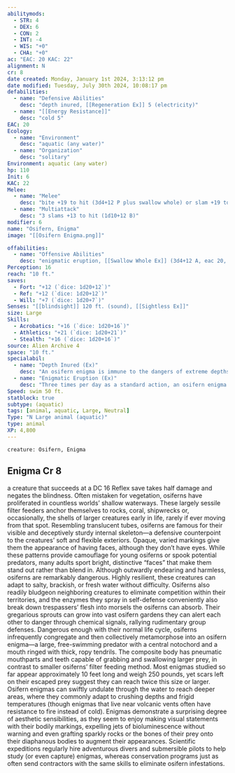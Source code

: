 ```yaml
---
abilitymods:
  - STR: 4
  - DEX: 6
  - CON: 2
  - INT: -4
  - WIS: "+0"
  - CHA: "+0"
ac: "EAC: 20 KAC: 22" 
alignment: N
cr: 8
date created: Monday, January 1st 2024, 3:13:12 pm
date modified: Tuesday, July 30th 2024, 10:08:17 pm
defabilities:
  - name: "Defensive Abilities"
    desc: "depth inured, [[Regeneration Ex]] 5 (electricity)"
  - name: "[[Energy Resistance]]"
    desc: "cold 5"
EAC: 20
Ecology:
  - name: "Environment"
    desc: "aquatic (any water)"
  - name: "Organization"
    desc: "solitary"
Environment: aquatic (any water)
hp: 110
Init: 6
KAC: 22
Melee:
  - name: "Melee"
    desc: "bite +19 to hit (3d4+12 P plus swallow whole) or slam +19 to hit (1d10+12 B)"
  - name: "Multiattack"
    desc: "3 slams +13 to hit (1d10+12 B)"
modifier: 6
name: "Osifern, Enigma"
image: "[[Osifern Enigma.png]]"

offabilities:
  - name: "Offensive Abilities"
    desc: "enigmatic eruption, [[Swallow Whole Ex]] (3d4+12 A, eac 20, KAC: 18, 27 hp)"
Perception: 16
reach: "10 ft."
saves:
  - Fort: "+12 (`dice: 1d20+12`)"
  - Ref: "+12 (`dice: 1d20+12`)"
  - Will: "+7 (`dice: 1d20+7`)" 
Senses: "[[blindsight]] 120 ft. (sound), [[Sightless Ex]]"
size: Large
Skills:
  - Acrobatics: "+16 (`dice: 1d20+16`)"
  - Athletics: "+21 (`dice: 1d20+21`)"
  - Stealth: "+16 (`dice: 1d20+16`)"
source: Alien Archive 4 
space: "10 ft."
specialabil:
  - name: "Depth Inured (Ex)"
    desc: "An osifern enigma is immune to the dangers of extreme depths."
  - name: "Enigmatic Eruption (Ex)"
    desc: "Three times per day as a standard action, an osifern enigma can regurgitate glittering digestive enzymes in a 30-foot cone. The enzyme deals 6d6 acid damage to creatures and objects in the area, and creatures in the area are blinded for 1d4 rounds"
Speed: swim 50 ft. 
statblock: true
subtype: (aquatic)
tags: [animal, aquatic, Large, Neutral]
Type: "N Large animal (aquatic)"
type: animal
XP: 4,800 
---
```


```statblock
creature: Osifern, Enigma
```

## Enigma Cr 8

a creature that succeeds at a DC 16 Reflex save takes half damage and negates the blindness.
Often mistaken for vegetation, osiferns have proliferated in countless worlds’ shallow waterways. These largely sessile filter feeders anchor themselves to rocks, coral, shipwrecks or, occasionally, the shells of larger creatures early in life, rarely if ever moving from that spot. Resembling translucent tubes, osiferns are famous for their visible and deceptively sturdy internal skeleton—a defensive counterpoint to the creatures’ soft and flexible exteriors. Opaque, varied markings give them the appearance of having faces, although they don’t have eyes. While these patterns provide camouflage for young osiferns or spook potential predators, many adults sport bright, distinctive “faces” that make them stand out rather than blend in.
Although outwardly endearing and harmless, osiferns are remarkably dangerous. Highly resilient, these creatures can adapt to salty, brackish, or fresh water without difficulty. Osiferns also readily bludgeon neighboring creatures to eliminate competition within their territories, and the enzymes they spray in self-defense conveniently also break down trespassers’ flesh into morsels the osiferns can absorb. Their gregarious sprouts can grow into vast osifern gardens
they can alert each other to danger through chemical signals, rallying rudimentary group defenses.
Dangerous enough with their normal life cycle, osiferns infrequently congregate and then collectively metamorphose into an osifern enigma—a large, free-swimming predator with a central notochord and a mouth ringed with thick, ropy tendrils. The composite body has pneumatic mouthparts and teeth capable of grabbing and swallowing larger prey, in contrast to smaller osiferns’ filter feeding method. Most enigmas studied so far appear approximately 10 feet long and weigh 250 pounds, yet scars left on their escaped prey suggest they can reach twice this size or larger. Osifern enigmas can swiftly undulate through the water to reach deeper areas, where they commonly adapt to crushing depths and frigid temperatures (though enigmas that live near volcanic vents often have resistance to fire instead of cold).
Enigmas demonstrate a surprising degree of aesthetic sensibilities, as they seem to enjoy making visual statements with their bodily markings, expelling jets of bioluminescence without warning and even grafting sparkly rocks or the bones of their prey onto their diaphanous bodies to augment their appearances.
Scientific expeditions regularly hire adventurous divers and submersible pilots to help study (or even capture) enigmas, whereas conservation programs just as often send contractors with the same skills to eliminate osifern infestations.
